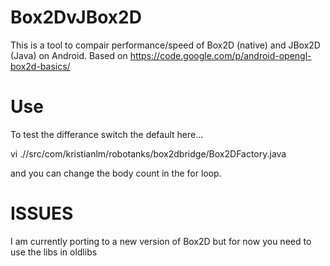 Box2DvJBox2D
============

This is a tool to compair performance/speed of Box2D (native) and JBox2D (Java) on Android. Based on https://code.google.com/p/android-opengl-box2d-basics/


Use
===

To test the differance switch the default here...

vi .//src/com/kristianlm/robotanks/box2dbridge/Box2DFactory.java

and you can change the body count in the for loop.


ISSUES
======

I am currently porting to a new version of Box2D but for now you need to use the libs in oldlibs
